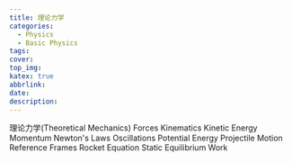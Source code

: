 ```yaml
---
title: 理论力学
categories:
  - Physics
  - Basic Physics
tags:
cover: 
top_img: 
katex: true
abbrlink: 
date: 
description: 
---
```




理论力学(Theoretical Mechanics)
Forces
Kinematics
Kinetic Energy
Momentum
Newton's Laws
Oscillations
Potential Energy
Projectile Motion
Reference Frames
Rocket Equation
Static Equilibrium
Work